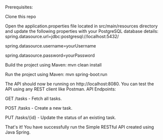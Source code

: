Prerequisites:

Clone this repo 

Open the application.properties file located in src/main/resources directory and update the following properties with your PostgreSQL database details:
spring.datasource.url=jdbc:postgresql://localhost:5432/<database-name>

spring.datasource.username=yourUsername

spring.datasource.password=yourPassword

Build the project using Maven:
mvn clean install

Run the project using Maven:
mvn spring-boot:run

The API should now be running on http://localhost:8080. You can test the API using any REST client like Postman.
API Endpoints:

GET /tasks - Fetch all tasks.

POST /tasks - Create a new task.

PUT /tasks/{id} - Update the status of an existing task.

That's it! You have successfully run the Simple RESTful API created using Java Spring.

